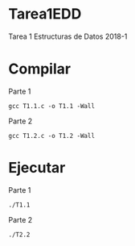 # Tarea1EDD
Tarea 1 Estructuras de Datos 2018-1

# Compilar
Parte 1
```
gcc T1.1.c -o T1.1 -Wall
```
Parte 2
```
gcc T1.2.c -o T1.2 -Wall
```
# Ejecutar
Parte 1
```
./T1.1
```
Parte 2
```
./T2.2
```
